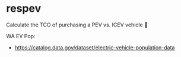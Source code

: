 # respev

Calculate the TCO of purchasing a PEV vs. ICEV vehicle :blue_car:


WA EV Pop:
- https://catalog.data.gov/dataset/electric-vehicle-population-data
